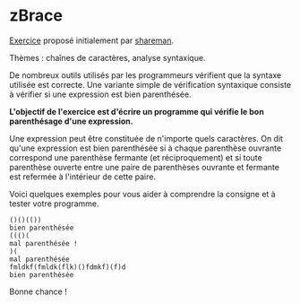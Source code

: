 # zBrace

[Exercice](https://openclassrooms.com/forum/sujet/exercices-pour-debutants-en-c-16443?page=27#message-3793928) proposé initialement par [shareman](https://openclassrooms.com/fr/membres/shareman-91745).

Thèmes : chaînes de caractères, analyse syntaxique.

De nombreux outils utilisés par les programmeurs vérifient que la syntaxe utilisée est correcte. Une variante simple de vérification syntaxique consiste à vérifier si une expression est bien parenthésée.

**L'objectif de l'exercice est d'écrire un programme qui vérifie le bon parenthésage d'une expression.**

Une expression peut être constituée de n'importe quels caractères. On dit qu'une expression est bien parenthésée si à chaque parenthèse ouvrante correspond une parenthèse fermante (et réciproquement) et si toute parenthèse ouverte entre une paire de parenthèses ouvrante et fermante est refermée à l'intérieur de cette paire.

Voici quelques exemples pour vous aider à comprendre la consigne et à tester votre programme.

```
()()(())
bien parenthésée
((()(
mal parenthésée !
)(
mal parenthésée
fmldkf(fmldk(flk)()fdmkf)(f)d
bien parenthésée
```

Bonne chance !
